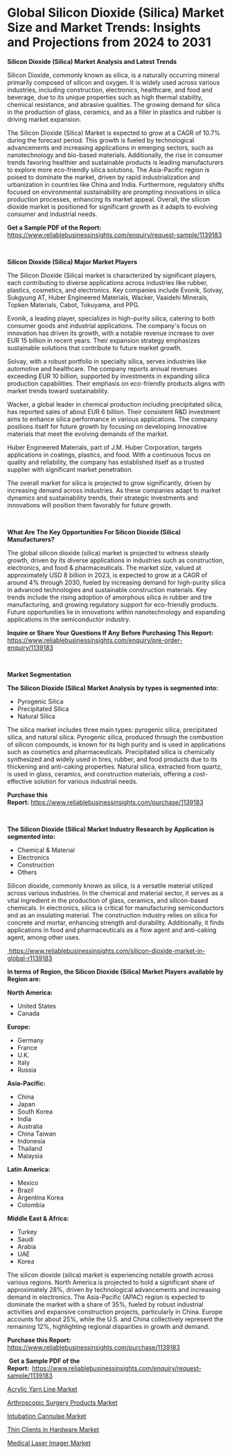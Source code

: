 <p><h1>Global Silicon Dioxide (Silica) Market Size and Market Trends: Insights and Projections from 2024 to 2031</h1></p><p><strong>Silicon Dioxide (Silica) Market Analysis and Latest Trends</strong></p>
<p><p>Silicon Dioxide, commonly known as silica, is a naturally occurring mineral primarily composed of silicon and oxygen. It is widely used across various industries, including construction, electronics, healthcare, and food and beverage, due to its unique properties such as high thermal stability, chemical resistance, and abrasive qualities. The growing demand for silica in the production of glass, ceramics, and as a filler in plastics and rubber is driving market expansion.</p><p>The Silicon Dioxide (Silica) Market is expected to grow at a CAGR of 10.7% during the forecast period. This growth is fueled by technological advancements and increasing applications in emerging sectors, such as nanotechnology and bio-based materials. Additionally, the rise in consumer trends favoring healthier and sustainable products is leading manufacturers to explore more eco-friendly silica solutions. The Asia-Pacific region is poised to dominate the market, driven by rapid industrialization and urbanization in countries like China and India. Furthermore, regulatory shifts focused on environmental sustainability are prompting innovations in silica production processes, enhancing its market appeal. Overall, the silicon dioxide market is positioned for significant growth as it adapts to evolving consumer and industrial needs.</p></p>
<p><strong>Get a Sample PDF of the Report:&nbsp;</strong> <a href="https://www.reliablebusinessinsights.com/enquiry/request-sample/1139183?utm_campaign=97&utm_medium=2&utm_source=Github&utm_content=ia&utm_term=14102024&utm_id=silicon-dioxide-silica">https://www.reliablebusinessinsights.com/enquiry/request-sample/1139183</a></p>
<p>&nbsp;</p>
<p><strong>Silicon Dioxide (Silica) Major Market Players</strong></p>
<p><p>The Silicon Dioxide (Silica) market is characterized by significant players, each contributing to diverse applications across industries like rubber, plastics, cosmetics, and electronics. Key companies include Evonik, Solvay, Sukgyung AT, Huber Engineered Materials, Wacker, Vaaidehi Minerals, Topken Materials, Cabot, Tokuyama, and PPG.</p><p>Evonik, a leading player, specializes in high-purity silica, catering to both consumer goods and industrial applications. The company's focus on innovation has driven its growth, with a notable revenue increase to over EUR 15 billion in recent years. Their expansion strategy emphasizes sustainable solutions that contribute to future market growth.</p><p>Solvay, with a robust portfolio in specialty silica, serves industries like automotive and healthcare. The company reports annual revenues exceeding EUR 10 billion, supported by investments in expanding silica production capabilities. Their emphasis on eco-friendly products aligns with market trends toward sustainability.</p><p>Wacker, a global leader in chemical production including precipitated silica, has reported sales of about EUR 6 billion. Their consistent R&D investment aims to enhance silica performance in various applications. The company positions itself for future growth by focusing on developing innovative materials that meet the evolving demands of the market.</p><p>Huber Engineered Materials, part of J.M. Huber Corporation, targets applications in coatings, plastics, and food. With a continuous focus on quality and reliability, the company has established itself as a trusted supplier with significant market penetration.</p><p>The overall market for silica is projected to grow significantly, driven by increasing demand across industries. As these companies adapt to market dynamics and sustainability trends, their strategic investments and innovations will position them favorably for future growth.</p></p>
<p>&nbsp;</p>
<p><strong>What Are The Key Opportunities For Silicon Dioxide (Silica) Manufacturers?</strong></p>
<p><p>The global silicon dioxide (silica) market is projected to witness steady growth, driven by its diverse applications in industries such as construction, electronics, and food & pharmaceuticals. The market size, valued at approximately USD 8 billion in 2023, is expected to grow at a CAGR of around 4% through 2030, fueled by increasing demand for high-purity silica in advanced technologies and sustainable construction materials. Key trends include the rising adoption of amorphous silica in rubber and tire manufacturing, and growing regulatory support for eco-friendly products. Future opportunities lie in innovations within nanotechnology and expanding applications in the semiconductor industry.</p></p>
<p><strong>Inquire or Share Your Questions If Any Before Purchasing This Report:</strong> <a href="https://www.reliablebusinessinsights.com/enquiry/pre-order-enquiry/1139183?utm_campaign=97&utm_medium=2&utm_source=Github&utm_content=ia&utm_term=14102024&utm_id=silicon-dioxide-silica">https://www.reliablebusinessinsights.com/enquiry/pre-order-enquiry/1139183</a></p>
<p>&nbsp;</p>
<p><strong>Market Segmentation</strong></p>
<p><strong>The Silicon Dioxide (Silica) Market Analysis by types is segmented into:</strong></p>
<p><ul><li>Pyrogenic Silica</li><li>Precipitated Silica</li><li>Natural Silica</li></ul></p>
<p><p>The silica market includes three main types: pyrogenic silica, precipitated silica, and natural silica. Pyrogenic silica, produced through the combustion of silicon compounds, is known for its high purity and is used in applications such as cosmetics and pharmaceuticals. Precipitated silica is chemically synthesized and widely used in tires, rubber, and food products due to its thickening and anti-caking properties. Natural silica, extracted from quartz, is used in glass, ceramics, and construction materials, offering a cost-effective solution for various industrial needs.</p></p>
<p><strong>Purchase this Report:&nbsp;</strong><a href="https://www.reliablebusinessinsights.com/purchase/1139183?utm_campaign=97&utm_medium=2&utm_source=Github&utm_content=ia&utm_term=14102024&utm_id=silicon-dioxide-silica">https://www.reliablebusinessinsights.com/purchase/1139183</a></p>
<p>&nbsp;</p>
<p><strong>The Silicon Dioxide (Silica) Market Industry Research by Application is segmented into:</strong></p>
<p><ul><li>Chemical & Material</li><li>Electronics</li><li>Construction</li><li>Others</li></ul></p>
<p><p>Silicon dioxide, commonly known as silica, is a versatile material utilized across various industries. In the chemical and material sector, it serves as a vital ingredient in the production of glass, ceramics, and silicon-based chemicals. In electronics, silica is critical for manufacturing semiconductors and as an insulating material. The construction industry relies on silica for concrete and mortar, enhancing strength and durability. Additionally, it finds applications in food and pharmaceuticals as a flow agent and anti-caking agent, among other uses.</p></p>
<p><a href="https://www.reliablebusinessinsights.com/silicon-dioxide-market-in-global-r1139183?utm_campaign=97&utm_medium=2&utm_source=Github&utm_content=ia&utm_term=14102024&utm_id=silicon-dioxide-silica">&nbsp;https://www.reliablebusinessinsights.com/silicon-dioxide-market-in-global-r1139183</a></p>
<p><strong>In terms of Region, the Silicon Dioxide (Silica) Market Players available by Region are:</strong></p>
<p>
    <p> <strong> North America: </strong>
        <ul>
            <li>United States</li>
            <li>Canada</li>
        </ul>
        </p> 
    <p> <strong> Europe: </strong>
        <ul>
            <li>Germany</li>
            <li>France</li>
            <li>U.K.</li>
            <li>Italy</li>
            <li>Russia</li>
        </ul>
        </p> 
    <p> <strong> Asia-Pacific: </strong>
        <ul>
            <li>China</li>
            <li>Japan</li>
            <li>South Korea</li>
            <li>India</li>
            <li>Australia</li>
            <li>China Taiwan</li>
            <li>Indonesia</li>
            <li>Thailand</li>
            <li>Malaysia</li>
        </ul>
        </p> 
    <p> <strong> Latin America: </strong>
        <ul>
            <li>Mexico</li>
            <li>Brazil</li>
            <li>Argentina Korea</li>
            <li>Colombia</li>
        </ul>
        </p> 
    <p> <strong> Middle East & Africa: </strong>
        <ul>
            <li>Turkey</li>
            <li>Saudi</li>
            <li>Arabia</li>
            <li>UAE</li>
            <li>Korea</li>
        </ul>
    </p>
    </p>
<p><p>The silicon dioxide (silica) market is experiencing notable growth across various regions. North America is projected to hold a significant share of approximately 28%, driven by technological advancements and increasing demand in electronics. The Asia-Pacific (APAC) region is expected to dominate the market with a share of 35%, fueled by robust industrial activities and expansive construction projects, particularly in China. Europe accounts for about 25%, while the U.S. and China collectively represent the remaining 12%, highlighting regional disparities in growth and demand.</p></p>
<p><strong>Purchase this Report: </strong><a href="https://www.reliablebusinessinsights.com/purchase/1139183?utm_campaign=97&utm_medium=2&utm_source=Github&utm_content=ia&utm_term=14102024&utm_id=silicon-dioxide-silica">https://www.reliablebusinessinsights.com/purchase/1139183</a></p>
<p>&nbsp;<strong>Get a Sample PDF of the Report:&nbsp;&nbsp;</strong><a href="https://www.reliablebusinessinsights.com/enquiry/request-sample/1139183?utm_campaign=97&utm_medium=2&utm_source=Github&utm_content=ia&utm_term=14102024&utm_id=silicon-dioxide-silica">https://www.reliablebusinessinsights.com/enquiry/request-sample/1139183</a></p>
<p><strong></strong></p>
<p><p><a href="https://www.linkedin.com/pulse/competitive-intelligence-acrylic-yarn-line-market-key-players-ljrdf?trk=public_post_embed_feed-article-content&utm_campaign=97&utm_medium=2&utm_source=Github&utm_content=ia&utm_term=14102024&utm_id=silicon-dioxide-silica">Acrylic Yarn Line Market</a></p><p><a href="https://github.com/michaelhall412/Market-Research-Report-List-1/blob/main/arthroscopic-surgery-products-market.md?utm_campaign=97&utm_medium=2&utm_source=Github&utm_content=ia&utm_term=14102024&utm_id=silicon-dioxide-silica">Arthroscopic Surgery Products Market</a></p><p><a href="https://github.com/aiko92han/Market-Research-Report-List-1/blob/main/intubation-cannulae-market.md?utm_campaign=97&utm_medium=2&utm_source=Github&utm_content=ia&utm_term=14102024&utm_id=silicon-dioxide-silica">Intubation Cannulae Market</a></p><p><a href="https://www.linkedin.com/pulse/trends-global-thin-clients-hardware-market-forecast-analysis-8z7qf?trk=public_post_embed_feed-article-content&utm_campaign=97&utm_medium=2&utm_source=Github&utm_content=ia&utm_term=14102024&utm_id=silicon-dioxide-silica">Thin Clients in Hardware Market</a></p><p><a href="https://www.linkedin.com/pulse/market-forecasting-change-global-medical-laser-imager-dynamics-hvvbf?trk=public_post_embed_feed-article-content&utm_campaign=97&utm_medium=2&utm_source=Github&utm_content=ia&utm_term=14102024&utm_id=silicon-dioxide-silica">Medical Laser Imager Market</a></p></p>
